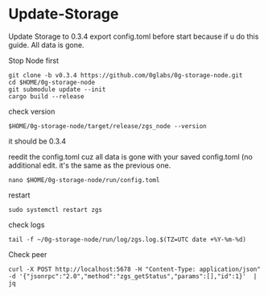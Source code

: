# Update-Storage

Update Storage to 0.3.4
export config.toml before start because if u do this guide. All data is gone.

Stop Node first

```rm -rf /root/0g-storage-node
git clone -b v0.3.4 https://github.com/0glabs/0g-storage-node.git
cd $HOME/0g-storage-node
git submodule update --init
cargo build --release
```


check version

``` $HOME/0g-storage-node/target/release/zgs_node --version ```

it should be 0.3.4

reedit the config.toml cuz all data is gone with your saved config.toml (no additional edit. it's the same as the previous one.

```nano $HOME/0g-storage-node/run/config.toml```


restart

```sudo systemctl restart zgs```


check logs

```tail -f ~/0g-storage-node/run/log/zgs.log.$(TZ=UTC date +%Y-%m-%d)```


Check peer

```curl -X POST http://localhost:5678 -H "Content-Type: application/json" -d '{"jsonrpc":"2.0","method":"zgs_getStatus","params":[],"id":1}'  | jq```
 
